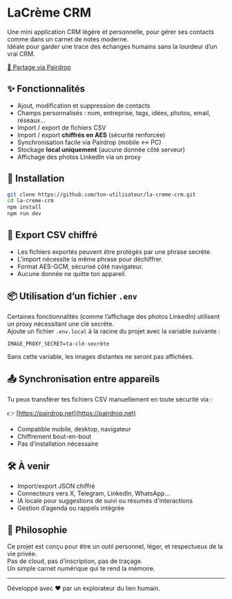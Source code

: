 # LaCrème CRM

Une mini application CRM légère et personnelle, pour gérer ses contacts comme dans un carnet de notes moderne.  
Idéale pour garder une trace des échanges humains sans la lourdeur d’un vrai CRM.

[🔁 Partage via Pairdrop](https://pairdrop.net)

## ✨ Fonctionnalités

- Ajout, modification et suppression de contacts
- Champs personnalisés : nom, entreprise, tags, idées, photos, email, réseaux...
- Import / export de fichiers CSV
- Import / export **chiffrés en AES** (sécurité renforcée)
- Synchronisation facile via Pairdrop (mobile ↔ PC)
- Stockage **local uniquement** (aucune donnée côté serveur)
- Affichage des photos LinkedIn via un proxy

## 🚀 Installation

```bash
git clone https://github.com/ton-utilisateur/la-creme-crm.git
cd la-creme-crm
npm install
npm run dev
```

## 🔐 Export CSV chiffré

- Les fichiers exportés peuvent être protégés par une phrase secrète.
- L’import nécessite la même phrase pour déchiffrer.
- Format AES-GCM, sécurisé côté navigateur.
- Aucune donnée ne quitte ton appareil.

## 📦 Utilisation d’un fichier `.env`

Certaines fonctionnalités (comme l’affichage des photos LinkedIn) utilisent un proxy nécessitant une clé secrète.  
Ajoute un fichier `.env.local` à la racine du projet avec la variable suivante :

```
IMAGE_PROXY_SECRET=ta-clé-secrète
```

Sans cette variable, les images distantes ne seront pas affichées.

## 📤 Synchronisation entre appareils

Tu peux transférer tes fichiers CSV manuellement en toute sécurité via :

👉 [https://pairdrop.net](https://pairdrop.net)

- Compatible mobile, desktop, navigateur
- Chiffrement bout-en-bout
- Pas d’installation nécessaire

## 🛠 À venir

- Import/export JSON chiffré
- Connecteurs vers X, Telegram, LinkedIn, WhatsApp...
- IA locale pour suggestions de suivi ou résumés d'interactions
- Gestion d’agenda ou rappels intégrée

## 🧠 Philosophie

Ce projet est conçu pour être un outil personnel, léger, et respectueux de la vie privée.  
Pas de cloud, pas d’inscription, pas de traçage.  
Un simple carnet numérique qui te rend la mémoire.

---

Développé avec ❤️ par un explorateur du lien humain.
